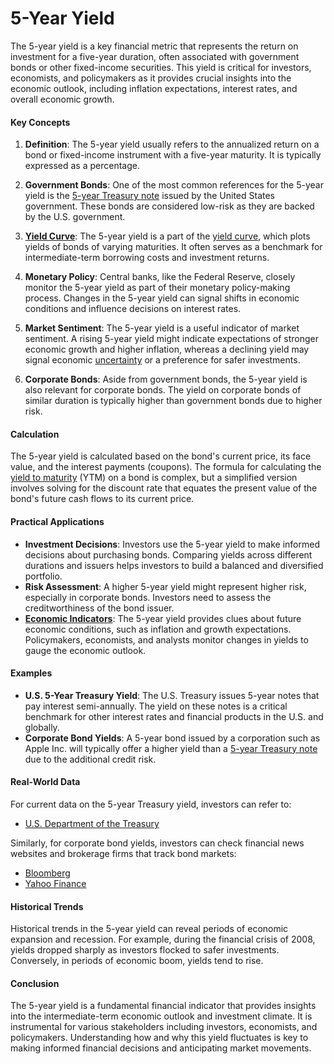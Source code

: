 # 5-Year Yield

The 5-year yield is a key financial metric that represents the return on investment for a five-year duration, often associated with government bonds or other fixed-income securities. This yield is critical for investors, economists, and policymakers as it provides crucial insights into the economic outlook, including inflation expectations, interest rates, and overall economic growth.

#### Key Concepts

1. **Definition**: The 5-year yield usually refers to the annualized return on a bond or fixed-income instrument with a five-year maturity. It is typically expressed as a percentage.

2. **Government Bonds**: One of the most common references for the 5-year yield is the [5-year Treasury note](../1/5-year_treasury_note.md) issued by the United States government. These bonds are considered low-risk as they are backed by the U.S. government.

3. **[Yield Curve](../y/yield_curve.md)**: The 5-year yield is a part of the [yield curve](../y/yield_curve.md), which plots yields of bonds of varying maturities. It often serves as a benchmark for intermediate-term borrowing costs and investment returns.

4. **Monetary Policy**: Central banks, like the Federal Reserve, closely monitor the 5-year yield as part of their monetary policy-making process. Changes in the 5-year yield can signal shifts in economic conditions and influence decisions on interest rates.

5. **Market Sentiment**: The 5-year yield is a useful indicator of market sentiment. A rising 5-year yield might indicate expectations of stronger economic growth and higher inflation, whereas a declining yield may signal economic [uncertainty](../u/uncertainty_in_trading.md) or a preference for safer investments.

6. **Corporate Bonds**: Aside from government bonds, the 5-year yield is also relevant for corporate bonds. The yield on corporate bonds of similar duration is typically higher than government bonds due to higher risk.

#### Calculation

The 5-year yield is calculated based on the bond's current price, its face value, and the interest payments (coupons). The formula for calculating the [yield to maturity](../y/yield_to_maturity.md) (YTM) on a bond is complex, but a simplified version involves solving for the discount rate that equates the present value of the bond's future cash flows to its current price.

#### Practical Applications

- **Investment Decisions**: Investors use the 5-year yield to make informed decisions about purchasing bonds. Comparing yields across different durations and issuers helps investors to build a balanced and diversified portfolio.
- **Risk Assessment**: A higher 5-year yield might represent higher risk, especially in corporate bonds. Investors need to assess the creditworthiness of the bond issuer.
- **[Economic Indicators](../e/economic_indicators.md)**: The 5-year yield provides clues about future economic conditions, such as inflation and growth expectations. Policymakers, economists, and analysts monitor changes in yields to gauge the economic outlook.

#### Examples

- **U.S. 5-Year Treasury Yield**: The U.S. Treasury issues 5-year notes that pay interest semi-annually. The yield on these notes is a critical benchmark for other interest rates and financial products in the U.S. and globally.
- **Corporate Bond Yields**: A 5-year bond issued by a corporation such as Apple Inc. will typically offer a higher yield than a [5-year Treasury note](../1/5-year_treasury_note.md) due to the additional credit risk.

#### Real-World Data

For current data on the 5-year Treasury yield, investors can refer to:
- [U.S. Department of the Treasury](https://www.treasury.gov)

Similarly, for corporate bond yields, investors can check financial news websites and brokerage firms that track bond markets:
- [Bloomberg](https://www.bloomberg.com)
- [Yahoo Finance](https://finance.yahoo.com)

#### Historical Trends

Historical trends in the 5-year yield can reveal periods of economic expansion and recession. For example, during the financial crisis of 2008, yields dropped sharply as investors flocked to safer investments. Conversely, in periods of economic boom, yields tend to rise.

#### Conclusion

The 5-year yield is a fundamental financial indicator that provides insights into the intermediate-term economic outlook and investment climate. It is instrumental for various stakeholders including investors, economists, and policymakers. Understanding how and why this yield fluctuates is key to making informed financial decisions and anticipating market movements.